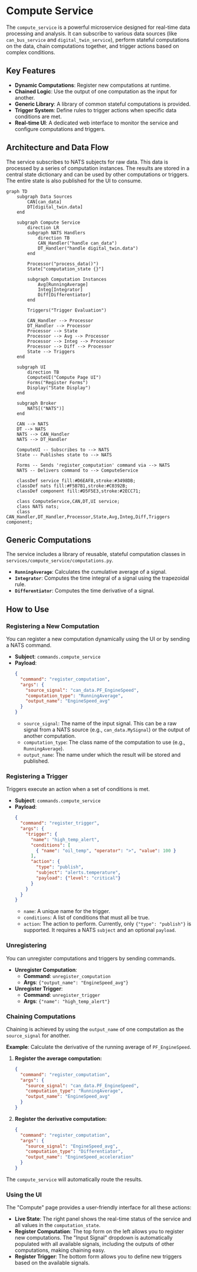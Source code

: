 # Compute Service

The `compute_service` is a powerful microservice designed for real-time data processing and analysis. It can subscribe to various data sources (like `can_bus_service` and `digital_twin_service`), perform stateful computations on the data, chain computations together, and trigger actions based on complex conditions.

## Key Features

-   **Dynamic Computations**: Register new computations at runtime.
-   **Chained Logic**: Use the output of one computation as the input for another.
-   **Generic Library**: A library of common stateful computations is provided.
-   **Trigger System**: Define rules to trigger actions when specific data conditions are met.
-   **Real-time UI**: A dedicated web interface to monitor the service and configure computations and triggers.

## Architecture and Data Flow

The service subscribes to NATS subjects for raw data. This data is processed by a series of computation instances. The results are stored in a central state dictionary and can be used by other computations or triggers. The entire state is also published for the UI to consume.

```mermaid
graph TD
    subgraph Data Sources
        CAN[can_data]
        DT[digital_twin.data]
    end

    subgraph Compute Service
        direction LR
        subgraph NATS Handlers
            direction TB
            CAN_Handler("handle can_data")
            DT_Handler("handle digital_twin.data")
        end

        Processor("process_data()")
        State["computation_state {}"]

        subgraph Computation Instances
            Avg[RunningAverage]
            Integ[Integrator]
            Diff[Differentiator]
        end

        Triggers("Trigger Evaluation")

        CAN_Handler --> Processor
        DT_Handler --> Processor
        Processor --> State
        Processor --> Avg --> Processor
        Processor --> Integ --> Processor
        Processor --> Diff --> Processor
        State --> Triggers
    end

    subgraph UI
        direction TB
        ComputeUI("Compute Page UI")
        Forms("Register Forms")
        Display("State Display")
    end

    subgraph Broker
        NATS[("NATS")]
    end

    CAN --> NATS
    DT --> NATS
    NATS --> CAN_Handler
    NATS --> DT_Handler

    ComputeUI -- Subscribes to --> NATS
    State -- Publishes state to --> NATS

    Forms -- Sends 'register_computation' command via --> NATS
    NATS -- Delivers command to --> ComputeService

    classDef service fill:#D6EAF8,stroke:#3498DB;
    classDef nats fill:#F5B7B1,stroke:#C0392B;
    classDef component fill:#D5F5E3,stroke:#2ECC71;

    class ComputeService,CAN,DT,UI service;
    class NATS nats;
    class CAN_Handler,DT_Handler,Processor,State,Avg,Integ,Diff,Triggers component;
```

## Generic Computations

The service includes a library of reusable, stateful computation classes in `services/compute_service/computations.py`.

-   **`RunningAverage`**: Calculates the cumulative average of a signal.
-   **`Integrator`**: Computes the time integral of a signal using the trapezoidal rule.
-   **`Differentiator`**: Computes the time derivative of a signal.

## How to Use

### Registering a New Computation

You can register a new computation dynamically using the UI or by sending a NATS command.

-   **Subject**: `commands.compute_service`
-   **Payload**:
    ```json
    {
      "command": "register_computation",
      "args": {
        "source_signal": "can_data.PF_EngineSpeed",
        "computation_type": "RunningAverage",
        "output_name": "EngineSpeed_avg"
      }
    }
    ```
    -   `source_signal`: The name of the input signal. This can be a raw signal from a NATS source (e.g., `can_data.MySignal`) or the output of another computation.
    -   `computation_type`: The class name of the computation to use (e.g., `RunningAverage`).
    -   `output_name`: The name under which the result will be stored and published.

### Registering a Trigger

Triggers execute an action when a set of conditions is met.

-   **Subject**: `commands.compute_service`
-   **Payload**:
    ```json
    {
      "command": "register_trigger",
      "args": {
        "trigger": {
          "name": "high_temp_alert",
          "conditions": [
            { "name": "oil_temp", "operator": ">", "value": 100 }
          ],
          "action": {
            "type": "publish",
            "subject": "alerts.temperature",
            "payload": {"level": "critical"}
          }
        }
      }
    }
    ```
    -   `name`: A unique name for the trigger.
    -   `conditions`: A list of conditions that must all be true.
    -   `action`: The action to perform. Currently, only `{"type": "publish"}` is supported. It requires a NATS `subject` and an optional `payload`.

### Unregistering

You can unregister computations and triggers by sending commands.

-   **Unregister Computation**:
    -   **Command**: `unregister_computation`
    -   **Args**: `{"output_name": "EngineSpeed_avg"}`
-   **Unregister Trigger**:
    -   **Command**: `unregister_trigger`
    -   **Args**: `{"name": "high_temp_alert"}`

### Chaining Computations

Chaining is achieved by using the `output_name` of one computation as the `source_signal` for another.

**Example**: Calculate the derivative of the running average of `PF_EngineSpeed`.

1.  **Register the average computation:**
    ```json
    {
      "command": "register_computation",
      "args": {
        "source_signal": "can_data.PF_EngineSpeed",
        "computation_type": "RunningAverage",
        "output_name": "EngineSpeed_avg"
      }
    }
    ```
2.  **Register the derivative computation:**
    ```json
    {
      "command": "register_computation",
      "args": {
        "source_signal": "EngineSpeed_avg",
        "computation_type": "Differentiator",
        "output_name": "EngineSpeed_acceleration"
      }
    }
    ```

The `compute_service` will automatically route the results.

### Using the UI

The "Compute" page provides a user-friendly interface for all these actions:
-   **Live State**: The right panel shows the real-time status of the service and all values in the `computation_state`.
-   **Register Computation**: The top form on the left allows you to register new computations. The "Input Signal" dropdown is automatically populated with all available signals, including the outputs of other computations, making chaining easy.
-   **Register Trigger**: The bottom form allows you to define new triggers based on the available signals.
